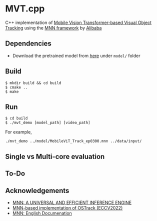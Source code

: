# MVT.cpp
C++ implementation of [Mobile Vision Transformer-based Visual Object Tracking](https://papers.bmvc2023.org/0800.pdf) using the [MNN framework](https://github.com/alibaba/MNN) by [Alibaba](https://github.com/alibaba)

## Dependencies
* Download the pretrained model from [here](https://drive.google.com/file/d/1F6iThNlFcyxfDeworOz170BhH2AU4G3h/view?usp=drive_link) under `model/` folder

## Build
```
$ mkdir build && cd build
$ cmake ..
$ make
```

## Run
```
$ cd build
$ ./mvt_demo [model_path] [video_path]
```
For example, 
```
./mvt_demo ../model/MobileViT_Track_ep0300.mnn ../data/input/
```

## Single vs Multi-core evaluation


## To-Do


## Acknowledgements
* [MNN: A UNIVERSAL AND EFFICIENT INFERENCE ENGINE](https://arxiv.org/pdf/2002.12418.pdf) 
* [MNN-based implementation of OSTrack (ECCV2022)](https://github.com/Z-Xiong/OSTrack-mnn)
* [MNN: English Documenation](https://www.yuque.com/mnn/en)
